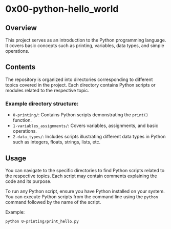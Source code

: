 # 0x00-python-hello_world

## Overview
This project serves as an introduction to the Python programming language. It covers basic concepts such as printing, variables, data types, and simple operations.

## Contents
The repository is organized into directories corresponding to different topics covered in the project. Each directory contains Python scripts or modules related to the respective topic.

### Example directory structure:
- `0-printing/`: Contains Python scripts demonstrating the `print()` function.
- `1-variables_assignments/`: Covers variables, assignments, and basic operations.
- `2-data_types/`: Includes scripts illustrating different data types in Python such as integers, floats, strings, lists, etc.

## Usage
You can navigate to the specific directories to find Python scripts related to the respective topics. Each script may contain comments explaining the code and its purpose.

To run any Python script, ensure you have Python installed on your system. You can execute Python scripts from the command line using the `python` command followed by the name of the script.

Example:
```bash
python 0-printing/print_hello.py

